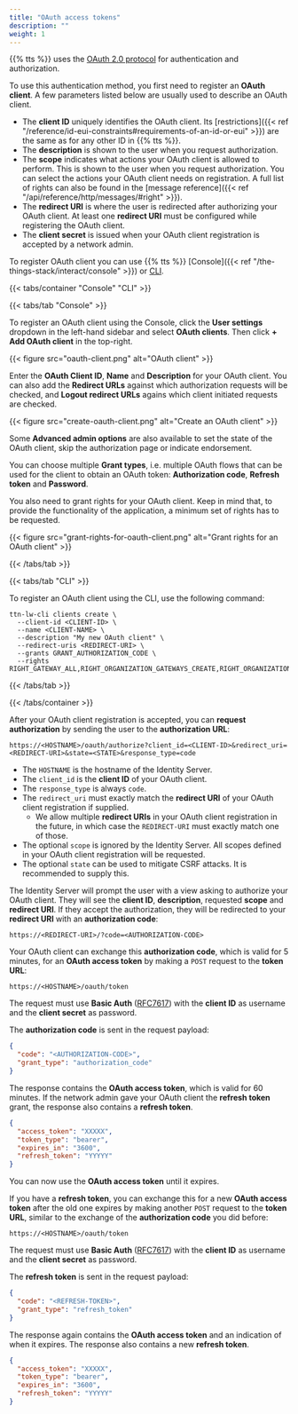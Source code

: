 ```yaml
---
title: "OAuth access tokens"
description: ""
weight: 1
---
```


{{% tts %}} uses the [OAuth 2.0 protocol](https://oauth.net/) for authentication and authorization.

<!--more-->

To use this authentication method, you first need to register an **OAuth client**. A few parameters listed below are usually used to describe an OAuth client.

- The **client ID** uniquely identifies the OAuth client. Its [restrictions]({{< ref "/reference/id-eui-constraints#requirements-of-an-id-or-eui" >}}) are the same as for any other ID in {{% tts %}}.
- The **description** is shown to the user when you request authorization.
- The **scope** indicates what actions your OAuth client is allowed to perform. This is shown to the user when you request authorization. You can select the actions your OAuth client needs on registration. A full list of rights can also be found in the [message reference]({{< ref "/api/reference/http/messages/#right" >}}).
- The **redirect URI** is where the user is redirected after authorizing your OAuth client. At least one **redirect URI** must be configured while registering the OAuth client.
- The **client secret** is issued when your OAuth client registration is accepted by a network admin.

To register OAuth client you can use {{% tts %}} [Console]({{< ref "/the-things-stack/interact/console" >}}) or [CLI](https://www.thethingsindustries.com/docs/the-things-stack/interact/cli/).

{{< tabs/container "Console" "CLI" >}}

{{< tabs/tab "Console" >}}

To register an OAuth client using the Console, click the **User settings** dropdown in the left-hand sidebar and select **OAuth clients**. Then click **+ Add OAuth client** in the top-right.

{{< figure src="oauth-client.png" alt="OAuth client" >}}

Enter the **OAuth Client ID**, **Name** and **Description** for your OAuth client. You can also add the **Redirect URLs** against which authorization requests will be checked, and **Logout redirect URLs** agains which client initiated requests are checked.

{{< figure src="create-oauth-client.png" alt="Create an OAuth client" >}}

Some **Advanced admin options** are also available to set the state of the OAuth client, skip the authorization page or indicate endorsement.

You can choose multiple **Grant types**, i.e. multiple OAuth flows that can be used for the client to obtain an OAuth token: **Authorization code**, **Refresh token** and **Password**.

You also need to grant rights for your OAuth client. Keep in mind that, to provide the functionality of the application, a minimum set of rights has to be requested.

{{< figure src="grant-rights-for-oauth-client.png" alt="Grant rights for an OAuth client" >}}

{{< /tabs/tab >}}

{{< tabs/tab "CLI" >}}

To register an OAuth client using the CLI, use the following command:

```
ttn-lw-cli clients create \
  --client-id <CLIENT-ID> \
  --name <CLIENT-NAME> \
  --description "My new OAuth client" \
  --redirect-uris <REDIRECT-URI> \
  --grants GRANT_AUTHORIZATION_CODE \
  --rights RIGHT_GATEWAY_ALL,RIGHT_ORGANIZATION_GATEWAYS_CREATE,RIGHT_ORGANIZATION_GATEWAYS_LIST,RIGHT_ORGANIZATION_INFO,RIGHT_USER_GATEWAYS_CREATE,RIGHT_USER_GATEWAYS_LIST,RIGHT_USER_INFO,RIGHT_USER_ORGANIZATIONS_LIST
```

{{< /tabs/tab >}}

{{< /tabs/container >}}

After your OAuth client registration is accepted, you can **request authorization** by sending the user to the **authorization URL**:

```
https://<HOSTNAME>/oauth/authorize?client_id=<CLIENT-ID>&redirect_uri=<REDIRECT-URI>&state=<STATE>&response_type=code
```

- The `HOSTNAME` is the hostname of the Identity Server.
- The `client_id` is the **client ID** of your OAuth client.
- The `response_type` is always `code`.
- The `redirect_uri` must exactly match the **redirect URI** of your OAuth client registration if supplied.
  - We allow multiple **redirect URIs** in your OAuth client registration in the future, in which case the `REDIRECT-URI` must exactly match one of those.
- The optional `scope` is ignored by the Identity Server. All scopes defined in your OAuth client registration will be requested.
- The optional `state` can be used to mitigate CSRF attacks. It is recommended to supply this.

The Identity Server will prompt the user with a view asking to authorize your OAuth client. They will see the **client ID**, **description**, requested **scope** and **redirect URI**. If they accept the authorization, they will be redirected to your **redirect URI** with an **authorization code**:

```
https://<REDIRECT-URI>/?code=<AUTHORIZATION-CODE>
```

Your OAuth client can exchange this **authorization code**, which is valid for 5 minutes, for an **OAuth access token** by making a `POST` request to the **token URL**:

```
https://<HOSTNAME>/oauth/token
```

The request must use **Basic Auth** ([RFC7617](https://tools.ietf.org/html/rfc7617)) with the **client ID** as username and the **client secret** as password.

The **authorization code** is sent in the request payload:

```json
{
  "code": "<AUTHORIZATION-CODE>",
  "grant_type": "authorization_code"
}
```

The response contains the **OAuth access token**, which is valid for 60 minutes. If the network admin gave your OAuth client the **refresh token** grant, the response also contains a **refresh token**.

```json
{
  "access_token": "XXXXX",
  "token_type": "bearer",
  "expires_in": "3600",
  "refresh_token": "YYYYY"
}
```

You can now use the **OAuth access token** until it expires.

If you have a **refresh token**, you can exchange this for a new **OAuth access token** after the old one expires by making another `POST` request to the **token URL**, similar to the exchange of the **authorization code** you did before:

```
https://<HOSTNAME>/oauth/token
```

The request must use **Basic Auth** ([RFC7617](https://tools.ietf.org/html/rfc7617)) with the **client ID** as username and the **client secret** as password.

The **refresh token** is sent in the request payload:

```json
{
  "code": "<REFRESH-TOKEN>",
  "grant_type": "refresh_token"
}
```

The response again contains the **OAuth access token** and an indication of when it expires. The response also contains a new **refresh token**.

```json
{
  "access_token": "XXXXX",
  "token_type": "bearer",
  "expires_in": "3600",
  "refresh_token": "YYYYY"
}
```
